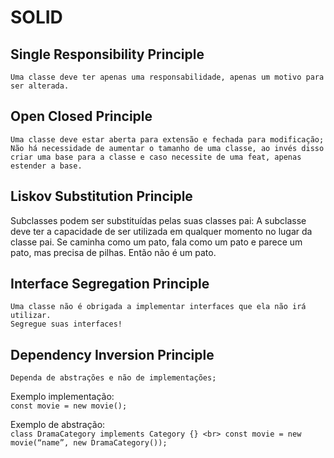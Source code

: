 # SOLID
## Single Responsibility Principle
	Uma classe deve ter apenas uma responsabilidade, apenas um motivo para ser alterada.

## Open Closed Principle
	Uma classe deve estar aberta para extensão e fechada para modificação;
	Não há necessidade de aumentar o tamanho de uma classe, ao invés disso criar uma base para a classe e caso necessite de uma feat, apenas estender a base.	

## Liskov Substitution Principle
  Subclasses podem ser substituídas pelas suas classes pai:
  A subclasse deve ter a capacidade de ser utilizada em qualquer momento no lugar da classe pai.
  Se caminha como um pato, fala como um pato e parece um pato, mas precisa de pilhas. Então não é um pato.	

## Interface Segregation Principle
	Uma classe não é obrigada a implementar interfaces que ela não irá utilizar.
	Segregue suas interfaces!

## Dependency Inversion Principle
	Dependa de abstrações e não de implementações;

  Exemplo implementação: <br>
  `const movie = new movie();`	

  Exemplo de abstração: <br>
  `class DramaCategory implements Category {} <br>
  const movie = new movie(“name”, new DramaCategory());`